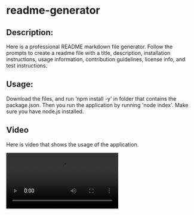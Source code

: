 # readme-generator

## Description:
Here is a professional README markdown file generator. Follow the prompts to create a readme file with a title, description, installation instructions, usage information, contribution guidelines, license info, and test instructions.

## Usage:
Download the files, and run 'npm install -y' in folder that contains the package.json. Then you run the application by running 'node index'. Make sure you have node.js installed.

## Video
Here is video that shows the usage of the application.

<video src="./readme_generator_video.mp4" controls="controls" style="max"></video>